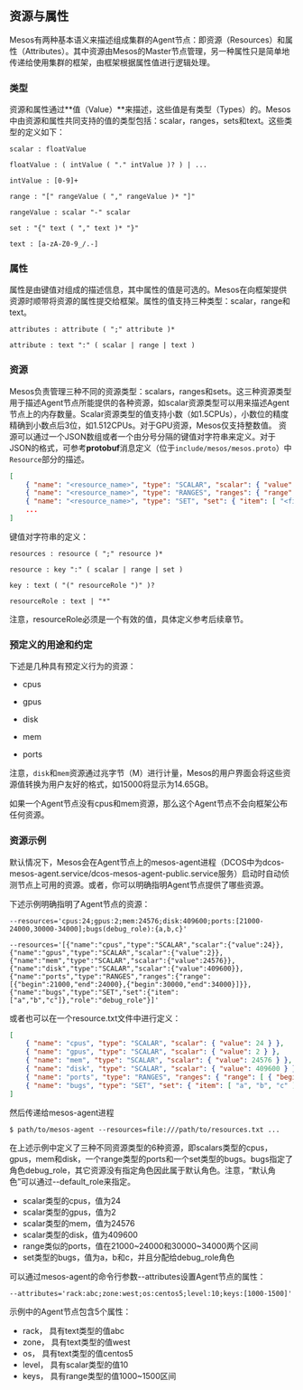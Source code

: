 ## 资源与属性

Mesos有两种基本语义来描述组成集群的Agent节点：即资源（Resources）和属性（Attributes）。其中资源由Mesos的Master节点管理，另一种属性只是简单地传递给使用集群的框架，由框架根据属性值进行逻辑处理。

### 类型

资源和属性通过**值（Value）**来描述，这些值是有类型（Types）的。Mesos中由资源和属性共同支持的值的类型包括：scalar，ranges，sets和text。这些类型的定义如下：

```
scalar : floatValue

floatValue : ( intValue ( "." intValue )? ) | ...

intValue : [0-9]+

range : "[" rangeValue ( "," rangeValue )* "]"

rangeValue : scalar "-" scalar

set : "{" text ( "," text )* "}"

text : [a-zA-Z0-9_/.-]
```

### 属性

属性是由键值对组成的描述信息，其中属性的值是可选的。Mesos在向框架提供资源时顺带将资源的属性提交给框架。属性的值支持三种类型：scalar，range和text。

```
attributes : attribute ( ";" attribute )*

attribute : text ":" ( scalar | range | text )
```

### 资源

Mesos负责管理三种不同的资源类型：scalars，ranges和sets。这三种资源类型用于描述Agent节点所能提供的各种资源，如scalar资源类型可以用来描述Agent节点上的内存数量。Scalar资源类型的值支持小数（如1.5CPUs），小数位的精度精确到小数点后3位，如1.512CPUs。对于GPU资源，Mesos仅支持整数值。
资源可以通过一个JSON数组或者一个由分号分隔的键值对字符串来定义。对于JSON的格式，可参考**protobuf**消息定义（位于`include/mesos/mesos.proto`）中`Resource`部分的描述。

```json
[ 
    { "name": "<resource_name>", "type": "SCALAR", "scalar": { "value": <resource_value> } }, 
    { "name": "<resource_name>", "type": "RANGES", "ranges": { "range": [ { "begin": <range_beginning>, "end": <range_ending> }, ... ] } }, 
    { "name": "<resource_name>", "type": "SET", "set": { "item": [ "<first_item>", ... ] }, "role": "<role_name>" }, 
    ...
]
```

键值对字符串的定义：

```
resources : resource ( ";" resource )*

resource : key ":" ( scalar | range | set )

key : text ( "(" resourceRole ")" )?

resourceRole : text | "*"
```

注意，resourceRole必须是一个有效的值，具体定义参考后续章节。

### 预定义的用途和约定

下述是几种具有预定义行为的资源：

* cpus

* gpus

* disk

* mem

* ports


注意，`disk`和`mem`资源通过兆字节（M）进行计量，Mesos的用户界面会将这些资源值转换为用户友好的格式，如15000将显示为14.65GB。

如果一个Agent节点没有cpus和mem资源，那么这个Agent节点不会向框架公布任何资源。

### 资源示例

默认情况下，Mesos会在Agent节点上的mesos-agent进程（DCOS中为dcos-mesos-agent.service\/dcos-mesos-agent-public.service服务）启动时自动侦测节点上可用的资源。或者，你可以明确指明Agent节点提供了哪些资源。

下述示例明确指明了Agent节点的资源：

```
--resources='cpus:24;gpus:2;mem:24576;disk:409600;ports:[21000-24000,30000-34000];bugs(debug_role):{a,b,c}'

--resources='[{"name":"cpus","type":"SCALAR","scalar":{"value":24}},{"name":"gpus","type":"SCALAR","scalar":{"value":2}},{"name":"mem","type":"SCALAR","scalar":{"value":24576}},{"name":"disk","type":"SCALAR","scalar":{"value":409600}},{"name":"ports","type":"RANGES","ranges":{"range":[{"begin":21000,"end":24000},{"begin":30000,"end":34000}]}},{"name":"bugs","type":"SET","set":{"item":["a","b","c"]},"role":"debug_role"}]'
```

或者也可以在一个resource.txt文件中进行定义：

```json
[ 
    { "name": "cpus", "type": "SCALAR", "scalar": { "value": 24 } }, 
    { "name": "gpus", "type": "SCALAR", "scalar": { "value": 2 } }, 
    { "name": "mem", "type": "SCALAR", "scalar": { "value": 24576 } }, 
    { "name": "disk", "type": "SCALAR", "scalar": { "value": 409600 } }, 
    { "name": "ports", "type": "RANGES", "ranges": { "range": [ { "begin": 21000, "end": 24000 }, { "begin": 30000, "end": 34000 } ] } }, 
    { "name": "bugs", "type": "SET", "set": { "item": [ "a", "b", "c" ] }, "role": "debug_role" }
]
```

然后传递给mesos-agent进程

```
$ path/to/mesos-agent --resources=file:///path/to/resources.txt ...
```

在上述示例中定义了三种不同资源类型的6种资源，即scalars类型的cpus，gpus，mem和disk，一个range类型的ports和一个set类型的bugs。bugs指定了角色debug\_role，其它资源没有指定角色因此属于默认角色。注意，“默认角色”可以通过--default\_role来指定。

* scalar类型的cpus，值为24
* scalar类型的gpus，值为2
* scalar类型的mem，值为24576
* scalar类型的disk，值为409600
* range类似的ports，值在21000~24000和30000~34000两个区间
* set类型的bugs，值为a，b和c，并且分配给debug\_role角色

可以通过mesos-agent的命令行参数--attributes设置Agent节点的属性：

```
--attributes='rack:abc;zone:west;os:centos5;level:10;keys:[1000-1500]'
```

示例中的Agent节点包含5个属性：

* rack，  具有text类型的值abc
* zone，  具有text类型的值west
* os，    具有text类型的值centos5
* level， 具有scalar类型的值10
* keys，  具有range类型的值1000~1500区间

